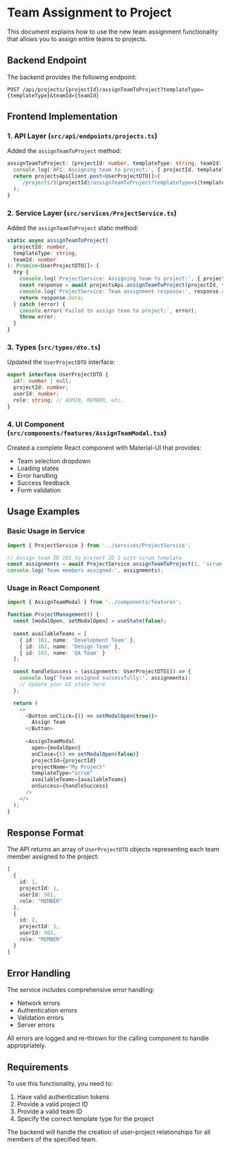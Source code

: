 # Team Assignment to Project

This document explains how to use the new team assignment functionality that allows you to assign entire teams to projects.

## Backend Endpoint

The backend provides the following endpoint:
```
POST /api/projects/{projectId}/assignTeamToProject?templateType={templateType}&teamId={teamId}
```

## Frontend Implementation

### 1. API Layer (`src/api/endpoints/projects.ts`)

Added the `assignTeamToProject` method:
```typescript
assignTeamToProject: (projectId: number, templateType: string, teamId: number) => {
  console.log('API: Assigning team to project:', { projectId, templateType, teamId });
  return projectsApiClient.post<UserProjectDTO[]>(
    `/projects/${projectId}/assignTeamToProject?templateType=${templateType}&teamId=${teamId}`
  );
}
```

### 2. Service Layer (`src/services/ProjectService.ts`)

Added the `assignTeamToProject` static method:
```typescript
static async assignTeamToProject(
  projectId: number, 
  templateType: string, 
  teamId: number
): Promise<UserProjectDTO[]> {
  try {
    console.log('ProjectService: Assigning team to project:', { projectId, templateType, teamId });
    const response = await projectsApi.assignTeamToProject(projectId, templateType, teamId);
    console.log('ProjectService: Team assignment response:', response.data);
    return response.data;
  } catch (error) {
    console.error('Failed to assign team to project:', error);
    throw error;
  }
}
```

### 3. Types (`src/types/dto.ts`)

Updated the `UserProjectDTO` interface:
```typescript
export interface UserProjectDTO {
  id?: number | null;
  projectId: number;
  userId: number;
  role: string; // ADMIN, MEMBER, etc.
}
```

### 4. UI Component (`src/components/features/AssignTeamModal.tsx`)

Created a complete React component with Material-UI that provides:
- Team selection dropdown
- Loading states
- Error handling
- Success feedback
- Form validation

## Usage Examples

### Basic Usage in Service

```typescript
import { ProjectService } from '../services/ProjectService';

// Assign team ID 101 to project ID 1 with scrum template
const assignments = await ProjectService.assignTeamToProject(1, 'scrum', 101);
console.log('Team members assigned:', assignments);
```

### Usage in React Component

```typescript
import { AssignTeamModal } from '../components/features';

function ProjectManagement() {
  const [modalOpen, setModalOpen] = useState(false);
  
  const availableTeams = [
    { id: 101, name: 'Development Team' },
    { id: 102, name: 'Design Team' },
    { id: 103, name: 'QA Team' }
  ];

  const handleSuccess = (assignments: UserProjectDTO[]) => {
    console.log('Team assigned successfully:', assignments);
    // Update your UI state here
  };

  return (
    <>
      <Button onClick={() => setModalOpen(true)}>
        Assign Team
      </Button>
      
      <AssignTeamModal
        open={modalOpen}
        onClose={() => setModalOpen(false)}
        projectId={projectId}
        projectName="My Project"
        templateType="scrum"
        availableTeams={availableTeams}
        onSuccess={handleSuccess}
      />
    </>
  );
}
```

## Response Format

The API returns an array of `UserProjectDTO` objects representing each team member assigned to the project:

```typescript
[
  {
    id: 1,
    projectId: 1,
    userId: 501,
    role: "MEMBER"
  },
  {
    id: 2,
    projectId: 1,
    userId: 502,
    role: "MEMBER"
  }
]
```

## Error Handling

The service includes comprehensive error handling:
- Network errors
- Authentication errors
- Validation errors
- Server errors

All errors are logged and re-thrown for the calling component to handle appropriately.

## Requirements

To use this functionality, you need to:
1. Have valid authentication tokens
2. Provide a valid project ID
3. Provide a valid team ID
4. Specify the correct template type for the project

The backend will handle the creation of user-project relationships for all members of the specified team.